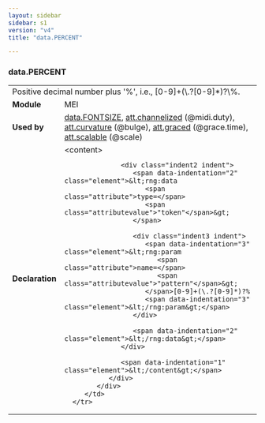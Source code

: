 ```yaml
---
layout: sidebar
sidebar: s1
version: "v4"
title: "data.PERCENT"

---
```


<div class="macroSpec">
   <h3 id="data.PERCENT">data.PERCENT</h3>
   <table class="wovenodd">
      <tr>
         <td colspan="2" class="wovenodd-col2">Positive decimal number plus '%', i.e., [0-9]+(\.?[0-9]*)?\%.</td>
      </tr>
      <tr>
         <td class="wovenodd-col1">
            <strong>Module</strong>
         </td>
         <td class="wovenodd-col2">MEI</td>
      </tr>
      <tr>
         <td class="wovenodd-col1">
            <strong>Used by</strong>
         </td>
         <td class="wovenodd-col2">
            <div class="parent">
               <a class="link_odd" href="{{ site.baseurl }}/{{ page.version }}/data-types/data.FONTSIZE.html">data.FONTSIZE</a>, 
               <a class="link_odd_classSpec" href="{{ site.baseurl }}/{{ page.version }}/attribute-classes/att.channelized.html">att.channelized</a> (@midi.duty), 
               <a class="link_odd_classSpec" href="{{ site.baseurl }}/{{ page.version }}/attribute-classes/att.curvature.html">att.curvature</a> (@bulge), 
               <a class="link_odd_classSpec" href="{{ site.baseurl }}/{{ page.version }}/attribute-classes/att.graced.html">att.graced</a> (@grace.time), 
               <a class="link_odd_classSpec" href="{{ site.baseurl }}/{{ page.version }}/attribute-classes/att.scalable.html">att.scalable</a> (@scale)
            </div>
         </td>
      </tr>
      <tr>
         <td class="wovenodd-col1">
            <strong>Declaration</strong>
         </td>
         <td class="wovenodd-col2">
            <div xml:space="preserve" class="pre">
               <div class="indent1 indent">
                  <span data-indentation="1" class="element">&lt;content&gt;</span>
                  
                  <div class="indent2 indent">
                     <span data-indentation="2" class="element">&lt;rng:data 
                        <span class="attribute">type=</span>
                        <span class="attributevalue">"token"</span>&gt;
                     </span>
                     
                     <div class="indent3 indent">
                        <span data-indentation="3" class="element">&lt;rng:param 
                           <span class="attribute">name=</span>
                           <span class="attributevalue">"pattern"</span>&gt;
                        </span>[0-9]+(\.?[0-9]*)?%
                        <span data-indentation="3" class="element">&lt;/rng:param&gt;</span>
                     </div>
                     
                     <span data-indentation="2" class="element">&lt;/rng:data&gt;</span>
                  </div>
                  
                  <span data-indentation="1" class="element">&lt;/content&gt;</span>
               </div>
            </div>
         </td>
      </tr>
   </table>
</div>